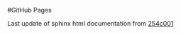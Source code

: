#GitHub Pages

Last update of sphinx html documentation from [254c001](https://github.com/jkbgbr/forallpeople/tree/254c0013052787307008c7d69e80e5e0de7f878d)
